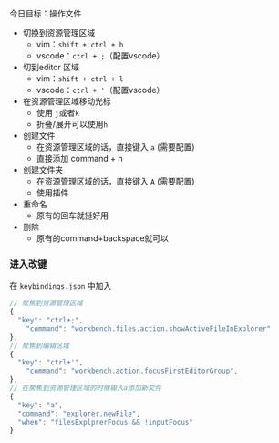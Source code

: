 今日目标：操作文件

- 切换到资源管理区域
   - vim：`shift + ctrl + h`
   - vscode：`ctrl + ;`（配置vscode）
- 切到editor 区域
   - vim：`shift + ctrl + l`
   - vscode：`ctrl + '`（配置vscode）
- 在资源管理区域移动光标
   - 使用 `j`或者`k`
   -  折叠/展开可以使用`h`
- 创建文件
   - 在资源管理区域的话，直接键入 `a` (需要配置)
   - 直接添加 command + n
- 创建文件夹
   - 在资源管理区域的话，直接键入 `A` (需要配置)
   - 使用插件
- 重命名
   - 原有的回车就挺好用
- 删除
   - 原有的command+backspace就可以


### 进入改键
在 `keybindings.json` 中加入

```javascript
// 聚焦到资源管理区域
{
  "key": "ctrl+;",
    "command": "workbench.files.action.showActiveFileInExplorer"
},
// 聚焦到编辑区域
{
  "key": "ctrl+'",
    "command": "workbench.action.focusFirstEditorGroup",
},
// 在聚焦到资源管理区域的时候输入a添加新文件
{
  "key": "a",
  "command": "explorer.newFile",
  "when": "filesExplprerFocus && !inputFocus"
}
```

